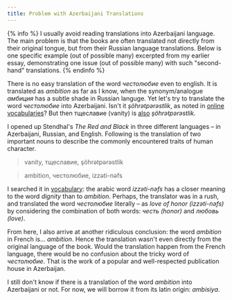 ```yaml
---
title: Problem with Azerbaijani Translations
---
```


{% info %}
I usually avoid reading translations into Azerbaijani language. The main problem is that the books are often translated not directly from their original tongue, but from their Russian language translations. Below is one specific example (out of possible many) excerpted from my earlier essay, demonstrating one issue (out of possible many) with such "second-hand" translations.
{% endinfo %}

There is no easy translation of the word _честолюбие_ even to english. It is translated as _ambition_ as far as I know, when the synonym/analogue _амбиция_ has a subtle shade in Russian languge. Yet let's try to translate the word _честолюбие_ into Azerbaijani. Isn't it _şöhrətpərəstlik_, as noted in [online vocabularies](https://obastan.com/%D0%A7%D0%95%D0%A1%D0%A2%D0%9E%D0%9B%D0%AE%D0%91%D0%98%D0%95/874951/?l=az)? But then тщеславие (vanity) is [also](https://obastan.com/%D1%82%D1%89%D0%B5%D1%81%D0%BB%D0%B0%D0%B2%D0%B8%D0%B5/99852/?l=az) _şöhrətpərəstlik._

I opened up Stendhal's _The Red and Black_ in three different languages &ndash; in Azerbaijani, Russian, and English. Following is the translation of two important nouns to describe the commonly encountered traits of human character.

> vanity, тщеславие, şöhrətpərəstlik

> ambition, честолюбие, izzəti-nəfs 

I searched it in [vocabulary](https://obastan.com/izz%C9%99ti-n%C9%99fs/20228/): the arabic word _izzəti-nəfs_ has a closer meaning to the word _dignity_ than to _ambition_. Perhaps, the translator was in a rush, and translated the word _честолюбие_ literally &ndash; as _love of honor (izzəti-nəfs)_ by considering the combination of both words: _честь (honor)_ and _любовь (love)_. 

From here, I also arrive at another ridiculous conclusion: the word _ambition_ in French is... _ambition_. Hence the translation wasn't even directly from the original language of the book. Would the translation happen from the French language, there would be no confusion about the tricky word of _честолюбие_. That is the work of a popular and well-respected publication house in Azerbaijan. 

I still don't know if there is a translation of the word _ambition_ into Azerbaijani or not. For now, we will borrow it from its latin origin: _ambisiya_.